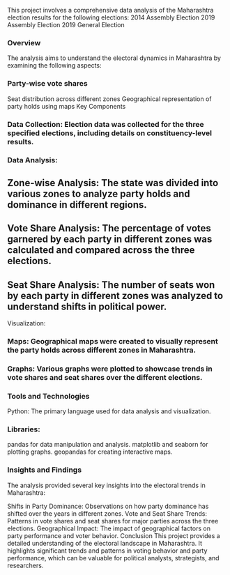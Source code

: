 This project involves a comprehensive data analysis of the Maharashtra election results for the following elections:
2014 Assembly Election
2019 Assembly Election
2019 General Election
### Overview
  The analysis aims to understand the electoral dynamics in Maharashtra by examining the following aspects:

### Party-wise vote shares
Seat distribution across different zones
Geographical representation of party holds using maps
Key Components
### Data Collection: Election data was collected for the three specified elections, including details on constituency-level results.

### Data Analysis:

## Zone-wise Analysis: The state was divided into various zones to analyze party holds and dominance in different regions.
## Vote Share Analysis: The percentage of votes garnered by each party in different zones was calculated and compared across the three elections.
## Seat Share Analysis: The number of seats won by each party in different zones was analyzed to understand shifts in political power.
Visualization:

### Maps: Geographical maps were created to visually represent the party holds across different zones in Maharashtra.
### Graphs: Various graphs were plotted to showcase trends in vote shares and seat shares over the different elections.
### Tools and Technologies
Python: The primary language used for data analysis and visualization.

### Libraries:
pandas for data manipulation and analysis.
matplotlib and seaborn for plotting graphs.
geopandas for creating interactive maps.

### Insights and Findings
The analysis provided several key insights into the electoral trends in Maharashtra:

Shifts in Party Dominance: Observations on how party dominance has shifted over the years in different zones.
Vote and Seat Share Trends: Patterns in vote shares and seat shares for major parties across the three elections.
Geographical Impact: The impact of geographical factors on party performance and voter behavior.
Conclusion
This project provides a detailed understanding of the electoral landscape in Maharashtra. It highlights significant trends and patterns in voting behavior and party performance, which can be valuable for political analysts, strategists, and researchers.
